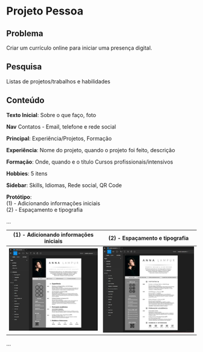 # Projeto Pessoa

## Problema

Criar um currículo online para iniciar uma presença digital.

## Pesquisa

Listas de projetos/trabalhos e habilidades

## Conteúdo

**Texto Inicial**: 
Sobre o que faço, foto

**Nav**
Contatos - Email, telefone e rede social

**Principal**: 
Experiência/Projetos, Formação

**Experiência**: 
Nome do projeto, quando o projeto foi feito, descrição

**Formação**:
Onde, quando e o título 
Cursos profissionais/intensivos

**Hobbies**:
5 itens


**Sidebar**:
Skills, Idiomas, Rede social, QR Code

**Protótipo**:<br>
(1) - Adicionando informações iniciais<br>
(2) - Espaçamento e tipografia<br>

...

| (1) - Adicionando informações iniciais              | (2) - Espaçamento e tipografia                      |
| --------------------------------------------------- | --------------------------------------------------- |
| ![Adicionando informações iniciais](https://github.com/GuiDev45/UX-UI-Evolucao-e-Praticas/blob/master/Projeto%20Pessoal/print/print-conteudo-inicio.JPG) | ![Espaçamento e tipografia](https://github.com/GuiDev45/UX-UI-Evolucao-e-Praticas/blob/master/Projeto%20Pessoal/print/print-tipografia-e-espacamento.JPG)

...
